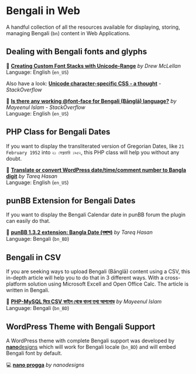 # Bengali in Web

A handful collection of all the resources available for displaying, storing, managing Bengali (`bn`) content in Web Applications.

## Dealing with Bengali fonts and glyphs

📄 [**Creating Custom Font Stacks with Unicode-Range**](https://24ways.org/2011/creating-custom-font-stacks-with-unicode-range/) _by  Drew McLellan_<br>
Language: English (`en_US`)

Also have a look: [**Unicode character-specific CSS - a thought**](https://stackoverflow.com/q/19464725/1743124) - _StackOverflow_

📄 [**Is there any working @font-face for Bengali (Bānglā) language?**](https://stackoverflow.com/q/19743812/1743124) _by  Mayeenul Islam_ - _StackOverflow_<br>
Language: English (`en_US`)

## PHP Class for Bengali Dates

If you want to display the transliterated version of Gregorian Dates, like `21 February 1952` into `২১ ফেব্রুয়ারি ১৯৫২`, this PHP class will help you without any doubt.

📄 [**Translate or convert WordPress date/time/comment number to Bangla digit**](https://tareq.co/2010/09/translate-wordpress-date-time-comment-number-to-bangla-digit/) _by Tareq Hasan_<br>
Language: English (`en_US`)

## punBB Extension for Bengali Dates

If you want to display the Bengali Calendar date in punBB forum the plugin can easily do that.

📄 [**punBB 1.3.2 extension: Bangla Date (বঙ্গাব্দ)**](https://tareq.co/2009/04/punbb-132-extension-bangla-date-বঙ্গাব্দ/) _by Tareq Hasan_<br>
Language: Bengali (`bn_BD`)

## Bengali in CSV

If you are seeking ways to upload Bengali (Bānglā) content using a CSV, this in-depth article will help you to do that in 3 different ways. With a cross-platform solution using Microsoft Excell and Open Office Calc. The article is written in Bengali.

📄 [**PHP-MySQL দিয়ে CSV ফাইল থেকে বাংলা তথ্য আপলোড**](https://tuts.nanodesignsbd.com/csv-bengali-import-using-php-mysql/) _by Mayeenul Islam_<br>
Language: Bengali (`bn_BD`)

## WordPress Theme with Bengali Support

A WordPress theme with complete Bengali support was developed by [**nano**designs](https://nanodesignsbd.com/) which will work for Bengali locale (`bn_BD`) and will embed Bengali font by default.

💻 [**nano progga**](https://github.com/nanodesigns/nano-progga) _by nanodesigns_

